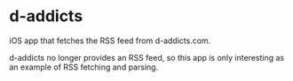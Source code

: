 d-addicts
=========
iOS app that fetches the RSS feed from d-addicts.com.

d-addicts no longer provides an RSS feed, so this app is only interesting as an example of RSS fetching and parsing.
